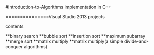 #Introduction-to-Algorithms implementation in C++

===============Visual Studio 2013 projects

contents

   **binary search
   **bubble sort
   **insertion sort
   **maximum subarray
   **merge sort
   **matrix multiply
    **matrix multiply(a simple divide-and-conquer algorithms)
